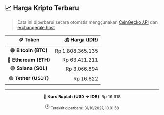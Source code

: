 

<!-- HARGA_KRIPTO -->
## 📈 Harga Kripto Terbaru

> Data ini diperbarui secara otomatis menggunakan [CoinGecko API](https://www.coingecko.com/) dan [exchangerate.host](https://exchangerate.host/)

<div align="center">

| 🪙 Token | 💰 Harga (IDR) |
|:------:|---------------:|
| 🟠 **Bitcoin (BTC)**   | Rp 1.808.365.135 |
| 🔵 **Ethereum (ETH)**  | Rp 63.421.211 |
| 🟣 **Solana (SOL)**    | Rp 3.066.894 |
| 🟢 **Tether (USDT)**   | Rp 16.622 |

---

💱 **Kurs Rupiah (USD → IDR)**: Rp 16.618

🕒 <sub>Terakhir diperbarui: 31/10/2025, 10.01.58</sub>

</div>
<!-- /HARGA_KRIPTO -->